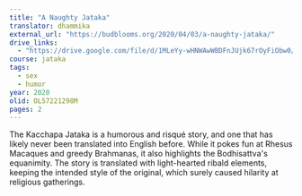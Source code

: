 ```yaml
---
title: "A Naughty Jataka"
translator: dhammika
external_url: "https://budblooms.org/2020/04/03/a-naughty-jataka/"
drive_links:
  - "https://drive.google.com/file/d/1MLeYy-wHNWAwWBDFnJUjk67rOyFiObw0/view?usp=sharing"
course: jataka
tags:
  - sex
  - humor
year: 2020
olid: OL57221298M
pages: 2
---
```


The Kacchapa Jataka is a humorous and risqué story, and one that has likely never been translated into English before. While it pokes fun at Rhesus Macaques and greedy Brahmanas, it also highlights the Bodhisattva's equanimity. The story is translated with light-hearted ribald elements, keeping the intended style of the original, which surely caused hilarity at religious gatherings.